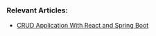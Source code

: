 ### Relevant Articles:

- [CRUD Application With React and Spring Boot](https://www.surya.com/spring-boot-react-crud)
